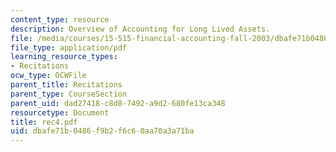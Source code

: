 ```yaml
---
content_type: resource
description: Overview of Accounting for Long Lived Assets.
file: /media/courses/15-515-financial-accounting-fall-2003/dbafe71b0486f9b2f6c60aa70a3a71ba_rec4.pdf
file_type: application/pdf
learning_resource_types:
- Recitations
ocw_type: OCWFile
parent_title: Recitations
parent_type: CourseSection
parent_uid: dad27418-c8d8-7492-a9d2-680fe13ca348
resourcetype: Document
title: rec4.pdf
uid: dbafe71b-0486-f9b2-f6c6-0aa70a3a71ba
---
```

